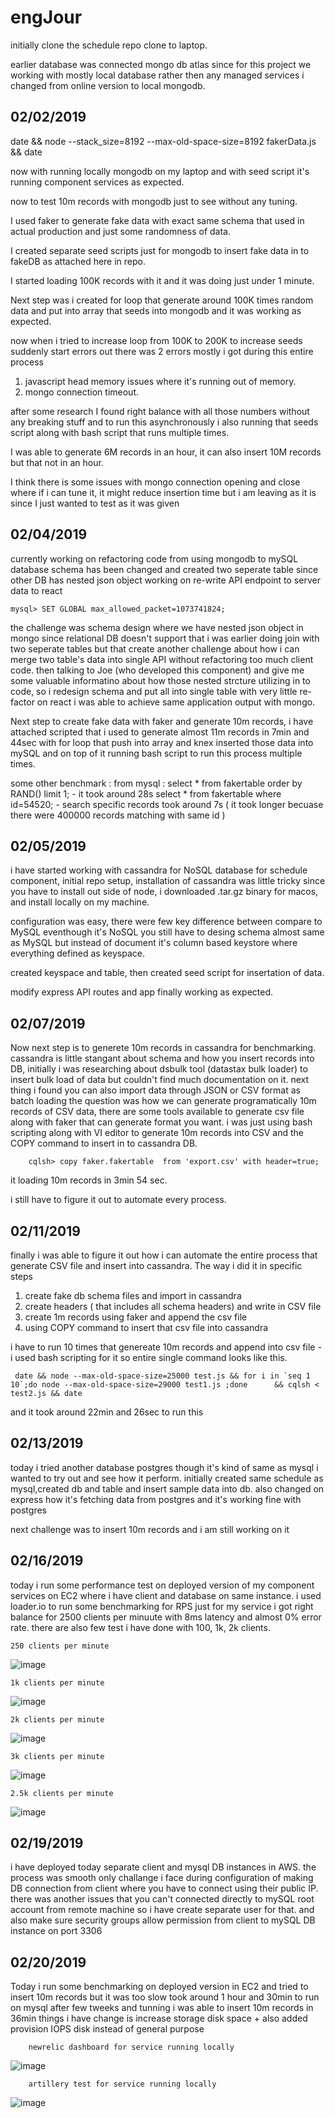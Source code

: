 # engJour
initially clone the schedule repo clone to laptop.

earlier database was connected mongo db atlas since for this project we working with mostly local database rather then any managed services i changed from online version to local mongodb.

## 02/02/2019

date && node --stack_size=8192 --max-old-space-size=8192 fakerData.js && date

now with running locally mongodb on my laptop and with seed script it's running component services as expected.

now to test 10m records with mongodb just to see without any tuning. 

I used faker to generate fake data with exact same schema that used in actual production and just some randomness of data.

I created separate  seed scripts just for mongodb to insert fake data in to fakeDB as attached here in repo.

I started loading 100K records with it and it was doing just under 1 minute.

Next step was i created for loop that generate around 100K times random data and put into array that seeds into mongodb and it was working as expected.

now when i tried to increase loop from 100K to 200K to increase seeds suddenly start errors out 
there was 2 errors mostly i got during this entire process 
1) javascript head memory issues where it's running out of memory.
2) mongo connection timeout.

after some research I found right balance with all those numbers without any breaking stuff and to run this asynchronously i also running that seeds script along with bash script that runs multiple times.

I was able to generate 6M records in an hour, it can also insert 10M records but that not in an hour.

I think there is some issues with mongo connection opening and close where if i can tune it, it might reduce insertion time but i am leaving as it is since I just wanted to test as it was given 


## 02/04/2019 

currently working on refactoring code from using mongodb to mySQL
database schema has been changed and created two seperate table since other DB has nested json object 
working on re-write API endpoint to server data to react 

    mysql> SET GLOBAL max_allowed_packet=1073741824;

the challenge was schema design where we have nested json object in mongo since relational DB doesn't support that i was earlier doing join with two seperate tables but that create another challenge about how i can merge two table's data into single API without refactoring too much client code.
then talking to Joe (who developed this component) and give me some valuable informatino about how those nested strcture utilizing in to code, so i redesign schema and put all into single table with very little re-factor on react i was able to achieve same application output with mongo. 

Next step to create fake data with faker and generate 10m records, i have attached scripted that i used to generate almost 11m records in 7min and 44sec with for loop that push into array and knex inserted those data into mySQL and on top of it running bash script to run this process multiple times.

some other benchmark :
from mysql : select * from fakertable order by RAND() limit 1;   - it took around 28s
select * from fakertable where id=54520;  - search specific records took around 7s ( it took longer becuase there were 400000 records matching with same id )


## 02/05/2019 

i have started working with cassandra for NoSQL database for schedule component, initial repo setup, installation of cassandra was little tricky since you have to install out side of node, i downloaded .tar.gz binary for macos, and install locally on my machine.

configuration was easy, there were few key difference between compare to MySQL eventhough it's NoSQL you still have to desing schema almost same as MySQL but instead of document it's column based keystore where everything defined as keyspace.

created keyspace and table, then created seed script for insertation of data.

modify express API routes and app finally working as expected.


## 02/07/2019

Now next step is to generete 10m records in cassandra for benchmarking.
cassandra is little stangant about schema and how you insert records into DB, initially i was researching about dsbulk tool (datastax bulk loader) to insert bulk load of data but couldn't find much documentation on it.
next thing i found you can also import data through JSON or CSV format as batch loading 
the question was how we can generate programatically 10m records of CSV data, there are some tools available to generate csv file along with faker that can generate format you want.
i was just using bash scripting along with VI editor to generate 10m records into CSV and the COPY command to insert in to cassandra DB.

        cqlsh> copy faker.fakertable  from 'export.csv' with header=true;

it loading 10m records in 3min 54 sec. 

i still have to figure it out to automate every process.

## 02/11/2019 

finally i was able to figure it out how i can automate the entire process that generate CSV file and insert into cassandra.
The way i did it in specific steps 
1) create fake db schema files and import in cassandra 
2) create headers ( that includes all schema headers) and write in CSV file 
3) create 1m records using faker and append the csv file 
4) using COPY command to insert that csv file into cassandra 

i have to run 10 times that genereate 10m records and append into csv file - i used bash scripting for it 
so entire single command looks like this.

     date && node --max-old-space-size=25000 test.js && for i in `seq 1 10`;do node --max-old-space-size=29000 test1.js ;done      && cqlsh < test2.js && date 
     
and it took around 22min and 26sec to run this 

## 02/13/2019

today i tried another database postgres though it's kind of same as mysql i wanted to try out and see how it perform.
initially created same schedule as mysql,created db and table and insert sample data into db.
also changed on express how it's fetching data from postgres and it's working fine with postgres 

next challenge was to insert 10m records and i am still working on it 

## 02/16/2019

today i run some performance test on deployed version of my component services on EC2 where i have client and database on same instance. 
i used loader.io to run some benchmarking for RPS 
just for my service i got right balance for 2500 clients per minuute with 8ms latency and almost 0% error rate.
there are also few test i have done with 100, 1k, 2k clients.

    250 clients per minute 
![image](https://user-images.githubusercontent.com/12757041/52917341-d5d9d800-32af-11e9-9175-ecfd367025f6.png)

    1k clients per minute 
![image](https://user-images.githubusercontent.com/12757041/52917385-5b5d8800-32b0-11e9-9d2a-177031c403d6.png)

    2k clients per minute 
![image](https://user-images.githubusercontent.com/12757041/52917438-23a31000-32b1-11e9-8d53-07ee283a6672.png)

    3k clients per minute 
![image](https://user-images.githubusercontent.com/12757041/52917510-fc990e00-32b1-11e9-8a49-262ee283c272.png)

    2.5k clients per minute 
![image](https://user-images.githubusercontent.com/12757041/52917529-2e11d980-32b2-11e9-8151-9af9259d7f8b.png)

## 02/19/2019
i have deployed today separate client and mysql DB instances in AWS.
the process was smooth only challange i face during configuration of making DB connection from client where you have to connect using their public IP.
there was another issues that you can't connected directly to mySQL root account from remote machine so i have create separate user for that.
and also make sure security groups allow permission from client to mySQL DB instance on port 3306 

## 02/20/2019
Today i run some benchmarking on deployed version in EC2 and tried to insert 10m records but it was too slow 
took around 1 hour and 30min to run on mysql 
after few tweeks and tunning i was able to insert 10m records in 36min 
things i have change is increase storage disk space + also added provision IOPS disk instead of general purpose 

        newrelic dashboard for service running locally 
        
![image](https://user-images.githubusercontent.com/12757041/53200456-31c19b00-35e7-11e9-8654-808d5515410b.png)

        artillery test for service running locally 
![image](https://user-images.githubusercontent.com/12757041/53200593-86651600-35e7-11e9-9f92-25fc1cbb4f68.png)



